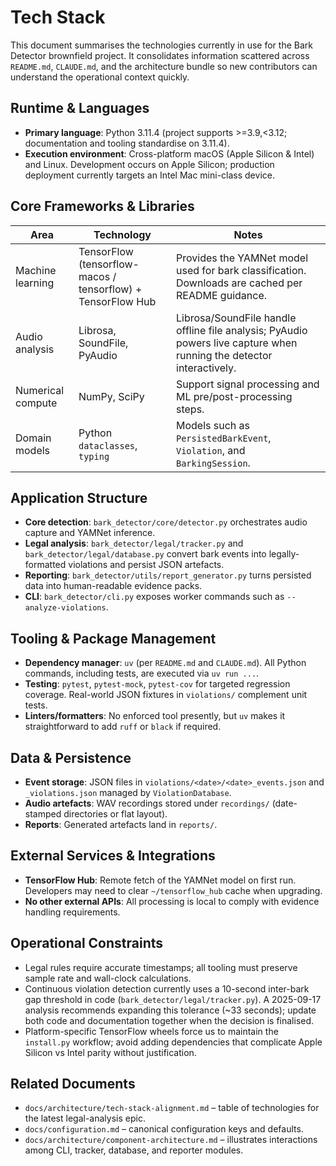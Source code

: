# Tech Stack

This document summarises the technologies currently in use for the Bark Detector brownfield project. It consolidates information scattered across `README.md`, `CLAUDE.md`, and the architecture bundle so new contributors can understand the operational context quickly.

## Runtime & Languages
- **Primary language**: Python 3.11.4 (project supports >=3.9,<3.12; documentation and tooling standardise on 3.11.4).
- **Execution environment**: Cross-platform macOS (Apple Silicon & Intel) and Linux. Development occurs on Apple Silicon; production deployment currently targets an Intel Mac mini-class device.

## Core Frameworks & Libraries
| Area | Technology | Notes |
| --- | --- | --- |
| Machine learning | TensorFlow (tensorflow-macos / tensorflow) + TensorFlow Hub | Provides the YAMNet model used for bark classification. Downloads are cached per README guidance. |
| Audio analysis | Librosa, SoundFile, PyAudio | Librosa/SoundFile handle offline file analysis; PyAudio powers live capture when running the detector interactively. |
| Numerical compute | NumPy, SciPy | Support signal processing and ML pre/post-processing steps. |
| Domain models | Python `dataclasses`, `typing` | Models such as `PersistedBarkEvent`, `Violation`, and `BarkingSession`. |

## Application Structure
- **Core detection**: `bark_detector/core/detector.py` orchestrates audio capture and YAMNet inference.
- **Legal analysis**: `bark_detector/legal/tracker.py` and `bark_detector/legal/database.py` convert bark events into legally-formatted violations and persist JSON artefacts.
- **Reporting**: `bark_detector/utils/report_generator.py` turns persisted data into human-readable evidence packs.
- **CLI**: `bark_detector/cli.py` exposes worker commands such as `--analyze-violations`.

## Tooling & Package Management
- **Dependency manager**: `uv` (per `README.md` and `CLAUDE.md`). All Python commands, including tests, are executed via `uv run ...`.
- **Testing**: `pytest`, `pytest-mock`, `pytest-cov` for targeted regression coverage. Real-world JSON fixtures in `violations/` complement unit tests.
- **Linters/formatters**: No enforced tool presently, but `uv` makes it straightforward to add `ruff` or `black` if required.

## Data & Persistence
- **Event storage**: JSON files in `violations/<date>/<date>_events.json` and `_violations.json` managed by `ViolationDatabase`.
- **Audio artefacts**: WAV recordings stored under `recordings/` (date-stamped directories or flat layout).
- **Reports**: Generated artefacts land in `reports/`.

## External Services & Integrations
- **TensorFlow Hub**: Remote fetch of the YAMNet model on first run. Developers may need to clear `~/tensorflow_hub` cache when upgrading.
- **No other external APIs**: All processing is local to comply with evidence handling requirements.

## Operational Constraints
- Legal rules require accurate timestamps; all tooling must preserve sample rate and wall-clock calculations.
- Continuous violation detection currently uses a 10-second inter-bark gap threshold in code (`bark_detector/legal/tracker.py`). A 2025-09-17 analysis recommends expanding this tolerance (~33 seconds); update both code and documentation together when the decision is finalised.
- Platform-specific TensorFlow wheels force us to maintain the `install.py` workflow; avoid adding dependencies that complicate Apple Silicon vs Intel parity without justification.

## Related Documents
- `docs/architecture/tech-stack-alignment.md` – table of technologies for the latest legal-analysis epic.
- `docs/configuration.md` – canonical configuration keys and defaults.
- `docs/architecture/component-architecture.md` – illustrates interactions among CLI, tracker, database, and reporter modules.
